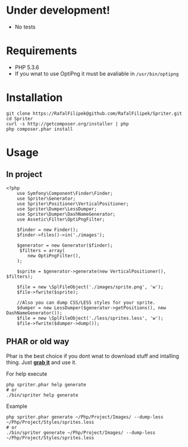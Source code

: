 Under development!
==================

 * No tests

Requirements
============

 * PHP 5.3.6
 * If you wnat to use OptiPng it must be avaliable in `/usr/bin/optipng`

Installation
============

```
git clone https://RafalFilipek@github.com/RafalFilipek/Spriter.git
cd Spriter
curl -s http://getcomposer.org/installer | php
php composer.phar install
```

Usage
=====

In project
----------

```
<?php
	use Symfony\Component\Finder\Finder;
	use Spriter\Generator;
	use Spriter\Positioner\VerticalPositioner;
	use Spriter\Dumper\LessDumper;
	use Spriter\Dumper\DashNameGenerator;
	use Assetic\Filter\OptiPngFilter;

	$finder = new Finder();
	$finder->files()->in('./images');

	$generator = new Generator($finder);
	 $filters = array(
		new OptiPngFilter(),
	);

	$sprite = $generator->generate(new VerticalPositioner(), $filters);

	$file = new \SplFileObject('./images/sprite.png', 'w');
	$file->fwrite($sprite);

	//Also you can dump CSS/LESS styles for your sprite.
	$dumper = new LessDumper($generator->getPositions(), new DashNameGenerator());
	$file = new \SplFileObject('./less/sprites.less', 'w');
	$file->fwrite($dumper->dump());
```

PHAR or old way
---------------

Phar is the best choice if you dont wnat to download stuff and intalling thing. Just [**grab it**](https://github.com/RafalFilipek/Spriter/raw/master/spriter.phar) and use it.

For help execute

```
php spriter.phar help generate
# or
./bin/spriter help generate
```


Example

```
php spriter.phar generate ~/Php/Project/Images/ --dump-less ~/Php/Project/Styles/sprites.less
# or
./bin/spriter generate ~/Php/Project/Images/ --dump-less ~/Php/Project/Styles/sprites.less
```
